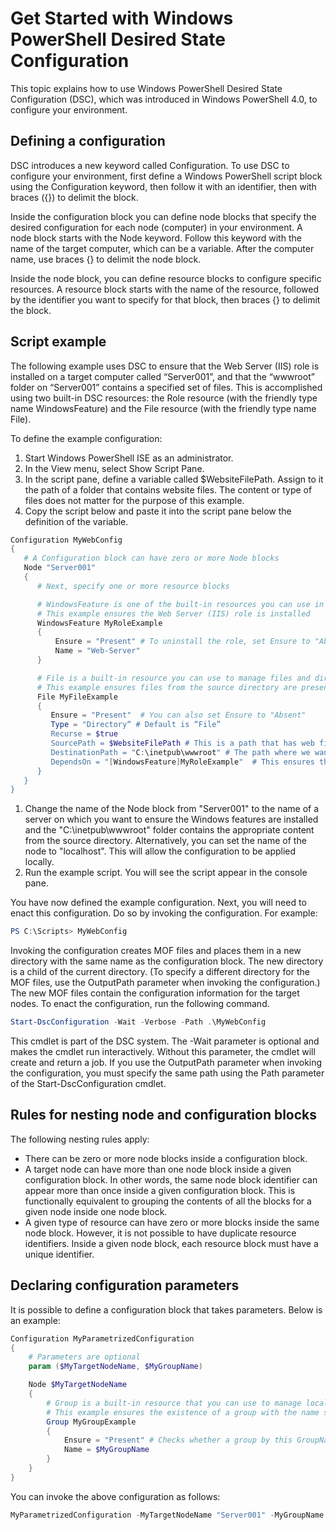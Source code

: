 # Get Started with Windows PowerShell Desired State Configuration

This topic explains how to use Windows PowerShell Desired State Configuration (DSC), which was introduced in Windows PowerShell 4.0, to configure your environment.

## Defining a configuration
DSC introduces a new keyword called Configuration. To use DSC to configure your environment, first define a Windows PowerShell script block using the Configuration keyword, then follow it with an identifier, then with braces ({}) to delimit the block.

Inside the configuration block you can define node blocks that specify the desired configuration for each node (computer) in your environment. A node block starts with the Node keyword. Follow this keyword with the name of the target computer, which can be a variable. After the computer name, use braces {} to delimit the node block.

Inside the node block, you can define resource blocks to configure specific resources. A resource block starts with the name of the resource, followed by the identifier you want to specify for that block, then braces {} to delimit the block.

## Script example
The following example uses DSC to ensure that the Web Server (IIS) role is installed on a target computer called “Server001”, and that the “wwwroot” folder on “Server001” contains a specified set of files. This is accomplished using two built-in DSC resources: the Role resource (with the friendly type name WindowsFeature) and the File resource (with the friendly type name File).

To define the example configuration:

1. Start Windows PowerShell ISE as an administrator.
1. In the View menu, select Show Script Pane.
1. In the script pane, define a variable called $WebsiteFilePath. Assign to it the path of a folder that contains website files. The content or type of files does not matter for the purpose of this example.
1. Copy the script below and paste it into the script pane below the definition of the variable.
  ```powershell
  Configuration MyWebConfig
  {
     # A Configuration block can have zero or more Node blocks
     Node "Server001"
     {
        # Next, specify one or more resource blocks

        # WindowsFeature is one of the built-in resources you can use in a Node block
        # This example ensures the Web Server (IIS) role is installed
        WindowsFeature MyRoleExample
        {
            Ensure = "Present" # To uninstall the role, set Ensure to "Absent"
            Name = "Web-Server"  
        }

        # File is a built-in resource you can use to manage files and directories
        # This example ensures files from the source directory are present in the destination directory
        File MyFileExample
        {
           Ensure = "Present"  # You can also set Ensure to "Absent"
           Type = "Directory“ # Default is “File”
           Recurse = $true
           SourcePath = $WebsiteFilePath # This is a path that has web files
           DestinationPath = "C:\inetpub\wwwroot" # The path where we want to ensure the web files are present
           DependsOn = "[WindowsFeature]MyRoleExample"  # This ensures that MyRoleExample completes successfully before this block runs
        }
     }
  } 
  ```
1. Change the name of the Node block from "Server001" to the name of a server on which you want to ensure the Windows features are installed and the "C:\inetpub\wwwroot" folder contains the appropriate content from the source directory. Alternatively, you can set the name of the node to "localhost". This will allow the configuration to be applied locally.
1. Run the example script. You will see the script appear in the console pane.

You have now defined the example configuration. Next, you will need to enact this configuration. Do so by invoking the configuration. For example:
```powershell 
PS C:\Scripts> MyWebConfig
```

Invoking the configuration creates MOF files and places them in a new directory with the same name as the configuration block. The new directory is a child of the current directory. (To specify a different directory for the MOF files, use the OutputPath parameter when invoking the configuration.) The new MOF files contain the configuration information for the target nodes. To enact the configuration, run the following command.

```powershell 
Start-DscConfiguration -Wait -Verbose -Path .\MyWebConfig
```

This cmdlet is part of the DSC system. The -Wait parameter is optional and makes the cmdlet run interactively. Without this parameter, the cmdlet will create and return a job. If you use the OutputPath parameter when invoking the configuration, you must specify the same path using the Path parameter of the Start-DscConfiguration cmdlet.

## Rules for nesting node and configuration blocks
The following nesting rules apply:

* There can be zero or more node blocks inside a configuration block.
* A target node can have more than one node block inside a given configuration block. In other words, the same node block identifier can appear more than once inside a given configuration block. This is functionally equivalent to grouping the contents of all the blocks for a given node inside one node block.
* A given type of resource can have zero or more blocks inside the same node block. However, it is not possible to have duplicate resource identifiers. Inside a given node block, each resource block must have a unique identifier.

## Declaring configuration parameters
It is possible to define a configuration block that takes parameters. Below is an example:
```powershell
Configuration MyParametrizedConfiguration
{
    # Parameters are optional
    param ($MyTargetNodeName, $MyGroupName)

    Node $MyTargetNodeName
    {
        # Group is a built-in resource that you can use to manage local Windows groups
        # This example ensures the existence of a group with the name specified by $MyGroupName
        Group MyGroupExample
        {
            Ensure = "Present" # Checks whether a group by this GroupName already exists and creates it if it does not
            Name = $MyGroupName
        }
    }
}  
```

You can invoke the above configuration as follows:
```powershell
MyParametrizedConfiguration -MyTargetNodeName "Server001" -MyGroupName "TestGroup"```
